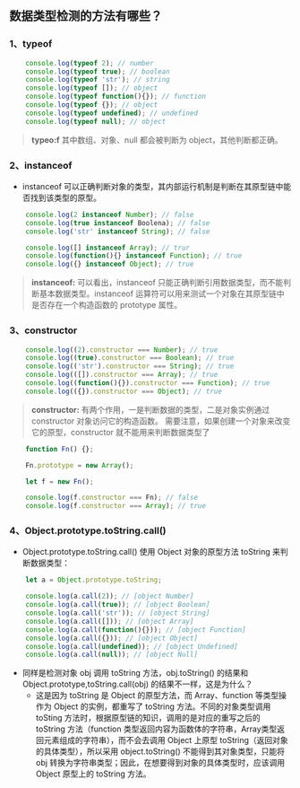 ## 数据类型检测的方法有哪些？

### 1、typeof
```js
    console.log(typeof 2); // number
    console.log(typeof true); // boolean
    console.log(typeof 'str'); // string
    console.log(typeof []); // object
    console.log(typeof function(){}); // function
    console.log(typeof {}); // object
    console.log(typeof undefined); // undefined
    console.log(typeof null); // object
```

> **typeo:f** 其中数组、对象、null 都会被判断为 object，其他判断都正确。

### 2、instanceof
- instanceof 可以正确判断对象的类型，其内部运行机制是判断在其原型链中能否找到该类型的原型。

```js
    console.log(2 instanceof Number); // false
    console.log(true instanceof Boolena); // false
    console.log('str' instanceof String); // false

    console.log([] instanceof Array); // trur
    console.log(function(){} instanceof Function); // true
    console.log({} instanceof Object); // true
```

> **instanceof:** 可以看出，instanceof 只能正确判断引用数据类型，而不能判断基本数据类型。instanceof 运算符可以用来测试一个对象在其原型链中是否存在一个构造函数的 prototype 属性。

### 3、constructor
```js
    console.log((2).constructor === Number); // true
    console.log((true).constructor === Boolean); // true
    console.log(('str').constructor === String); // true
    console.log(([]).constructor === Array); // true
    console.log((function(){}).constructor === Function); // true
    console.log(({}).constructor === Object); // true
```

> **constructor:** 有两个作用，一是判断数据的类型，二是对象实例通过 constructor 对象访问它的构造函数。
> 需要注意，如果创建一个对象来改变它的原型，constructor 就不能用来判断数据类型了
```js
    function Fn() {};

    Fn.prototype = new Array();

    let f = new Fn();

    console.log(f.constructor === Fn); // false
    console.log(f.constructor === Array); // true
```

### 4、Object.prototype.toString.call()
- Object.prototype.toString.call() 使用 Object 对象的原型方法 toString 来判断数据类型：
```js
    let a = Object.prototype.toString;

    console.log(a.call(2)); // [object Number]
    console.log(a.call(true)); // [object Boolean]
    console.log(a.call('str')); // [object String]
    console.log(a.call([])); // [object Array]
    console.log(a.call(function(){})); // [object Function]
    console.log(a.call({})); // [object Object]
    console.log(a.call(undefined)); // [object Undefined]
    console.log(a.call(null)); // [object Null]
```

- 同样是检测对象 obj 调用 toString 方法，obj.toString() 的结果和 Object.prototype,toString.call(obj) 的结果不一样，这是为什么？
    - 这是因为 toString 是 Object 的原型方法，而 Array、function 等类型操作为 Object 的实例，都重写了 toString 方法。不同的对象类型调用 toSting 方法时，根据原型链的知识，调用的是对应的重写之后的 toString 方法（function 类型返回内容为函数体的字符串，Array类型返回元素组成的字符串），而不会去调用 Object 上原型 toString（返回对象的具体类型），所以采用 object.toString() 不能得到其对象类型，只能将 obj 转换为字符串类型；因此，在想要得到对象的具体类型时，应该调用 Object 原型上的 toString 方法。

